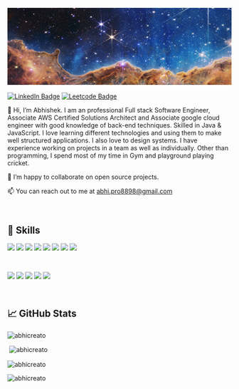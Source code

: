 ![Abhishek's GitHub Banner](./asset/banner.png)

[![LinkedIn Badge](https://img.shields.io/badge/LinkedIn-Profile-informational?style=flat&logo=linkedin&logoColor=white&color=0D76A8)](https://www.linkedin.com/in/abhishek-pawaskar-a652b01ba/)
[![Leetcode Badge](https://img.shields.io/badge/dynamic/json?style=flat-square&labelColor=black&color=%23ffa116&label=Solved&query=solvedOverTotal&url=https%3A%2F%2Fleetcode-badge.vercel.app%2Fapi%2Fusers%2FabhiCreato&logo=leetcode&logoColor=yellow)](https://leetcode.com/abhiCreato/)


👋 Hi, I’m Abhishek. I am an professional Full stack Software Engineer, Associate AWS Certified Solutions Architect and Associate google cloud engineer with good knowledge of back-end techniques. Skilled in Java & JavaScript. I love learning different technologies and using them to make well structured applications. I also love to design systems. I have experience working on projects in a team as well as individually. Other than programming, I spend most of my time in Gym and playground playing cricket.

💞️ I’m happy to collaborate on open source projects.


📫 You can reach out to me at abhi.pro8898@gmail.com

<br>

## 💼 Skills

![](https://img.shields.io/badge/Code-Java-informational?style=flat&logo=JavaScript&logoColor=white&color=0D76A8)
![](https://img.shields.io/badge/Cloud-AWS-informational?style=flat&logo=Amazon&logoColor=white&color=0D76A8)
![](https://img.shields.io/badge/Cloud-GCP-informational?style=flat&logo=Amazon&logoColor=white&color=0D76A8)
![](https://img.shields.io/badge/Code-SQL-informational?style=flat&logo=SQL&logoColor=white&color=0D76A8)
![](https://img.shields.io/badge/Code-JavaScript-informational?style=flat&logo=JavaScript&logoColor=white&color=0D76A8)
![](https://img.shields.io/badge/Code-TypeScript-informational?style=flat&logo=TypeScript&logoColor=white&color=0D76A8)
![](https://img.shields.io/badge/Code-HTML-informational?style=flat&logo=html5&logoColor=white&color=0D76A8)
![](https://img.shields.io/badge/Code-CSS-informational?style=flat&logo=html5&logoColor=white&color=0D76A8)

<br>

![](https://img.shields.io/badge/Tools-VS%20Code-informational?style=flat&logo=visualstudiocode&logoColor=white&color=0D76A8)
![](https://img.shields.io/badge/Tools-STS-informational?style=flat&logo=npm&logoColor=white&color=0D76A8)
![](https://img.shields.io/badge/Tools-intellij-informational?style=flat&logo=yarn&logoColor=white&color=0D76A8)
![](https://img.shields.io/badge/Tools-Postman-informational?style=flat&logo=Postman&logoColor=white&color=0D76A8)
![](https://img.shields.io/badge/Tools-Jira-informational?style=flat&logo=Jira-Software&logoColor=white&color=0D76A8)

<br>

## &#x1f4c8; GitHub Stats

<p><img align="center" src="https://github-profile-trophy.vercel.app/?username=abhicreato" alt="abhicreato" /></p>

<p>&nbsp;<img align="center" src="https://github-readme-stats.vercel.app/api?username=abhicreato&show_icons=true&locale=en" alt="abhicreato" /></p>

<p><img align="center" src="https://github-readme-streak-stats.herokuapp.com/?user=abhicreato&" alt="abhicreato" /></p>

<p><img align="left" src="https://github-readme-stats.vercel.app/api/top-langs?username=abhicreato&show_icons=true&locale=en&layout=compact" alt="abhicreato" /></p>



<!--
**abhicreato/abhicreato** is a ✨ _special_ ✨ repository because its `README.md` (this file) appears on your GitHub profile.

-->
